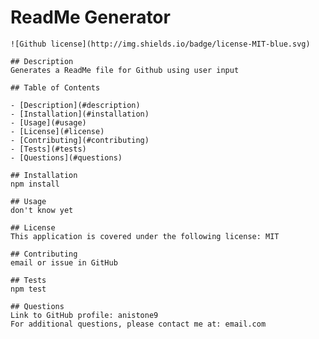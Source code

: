 # ReadMe Generator
    ![Github license](http://img.shields.io/badge/license-MIT-blue.svg)   

    ## Description
    Generates a ReadMe file for Github using user input  
    
    ## Table of Contents 
    
    - [Description](#description)   
    - [Installation](#installation)
    - [Usage](#usage)
    - [License](#license)   
    - [Contributing](#contributing)   
    - [Tests](#tests)   
    - [Questions](#questions)   
    
    ## Installation
    npm install   
    
    ## Usage   
    don't know yet
    
    ## License   
    This application is covered under the following license: MIT
    
    ## Contributing    
    email or issue in GitHub   
    
    ## Tests    
    npm test  
    
    ## Questions   
    Link to GitHub profile: anistone9   
    For additional questions, please contact me at: email.com
    
